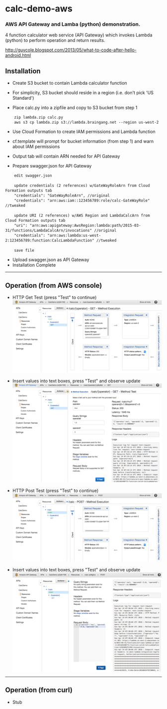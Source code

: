 # calc-demo-aws
### AWS API Gateway and Lamba (python) demonstration.


4 function calculator web service (API Gateway) which invokes Lambda (python) to perform operation and return results.

http://guycole.blogspot.com/2013/05/what-to-code-after-hello-android.html

## Installation


*  Create S3 bucket to contain Lambda calculator function
  * For simplicity, S3 bucket should reside in a region (i.e. don't pick 'US Standard') 

*  Place calc.py into a zipfile and copy to S3 bucket from step 1
```
    zip lambda.zip calc.py
    aws s3 cp lambda.zip s3://lambda.braingang.net --region us-west-2
```

*  Use Cloud Formation to create IAM permissions and Lambda function
  * cf.template will prompt for bucket information (from step 1) and warn about IAM permissions
  * Output tab will contain ARN needed for API Gateway

*  Prepare swagger.json for API Gateway
```
    edit swagger.json

    update credentials (2 references) w/GateWayRoleArn from Cloud Formation outputs tab
    "credentials": "GateWayRoleArn", //original
    "credentials": "arn:aws:iam::123456789:role/calc-GateWayRole" //tweaked

    update URI (2 references) w/AWS Region and LambdaCalcArn from Cloud Formation outputs tab
    "uri": "arn:aws:apigateway:AwsRegion:lambda:path/2015-03-31/functions/LambdaCalcArn/invocations" //original
    "credentials": "arn:aws:lambda:us-west-2:123456789:function:CalcLambdaFunction" //tweaked

    save file
```
*  Upload swagger.json as API Gateway
*  Installation Complete

---

## Operation (from AWS console)
*  HTTP Get Test (press "Test" to continue)
![alt text](https://github.com/guycole/calc-demo-aws/blob/master/images/screenshot1.png "Screen Shot 1")

*  Insert values into text boxes, press "Test" and observe update
![alt text](https://github.com/guycole/calc-demo-aws/blob/master/images/screenshot2.png "Screen Shot 2")

* HTTP Post Test (press "Test" to continue)
![alt text](https://github.com/guycole/calc-demo-aws/blob/master/images/screenshot3.png "Screen Shot 3")

*  Insert values into text boxes, press "Test" and observe update
![alt text](https://github.com/guycole/calc-demo-aws/blob/master/images/screenshot4.png "Screen Shot 4")

---

## Operation (from curl)
*  Stub
